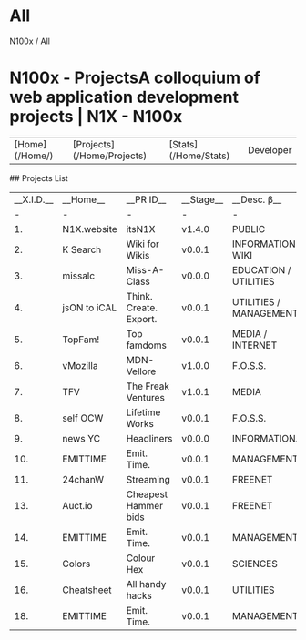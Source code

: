 # All
N100x /  All
# N100x - ProjectsA colloquium of web application development projects | N1X - N100x
<table> <tr>     <td>     [Home](/Home/)     </td>     <td>     [Projects](/Home/Projects)     </td>          <td>     [Stats](/Home/Stats)     </td>      <td>     Developer     </td></tr> </table> ## Projects List <table>  <tr>     <td>     __X.I.D.__     </td>     <td>     __Home__     </td>     <td>     __PR ID__     </td>          <td>     __Stage__     </td>      <td>     __Desc. β__     </td> </tr>     <tr>     <td>-     </td>     <td>-     </td>     <td>-      </td>          <td>-     </td>      <td>-     </td></tr>           <tr>     <td>1.</td>     <td>N1X.website</td>     <td>itsN1X</td>          <td>v1.4.0</td>      <td>PUBLIC</td></tr> <tr>     <td>2.</td>      <td>K Search</td>      <td>Wiki for Wikis</td>      <td>v0.0.1</td>       <td>INFORMATION / WIKI</td> </tr>     <tr>     <td>3.</td>      <td>missalc</td>      <td>Miss-A-Class</td>      <td>v0.0.0</td>     <td>EDUCATION / UTILITIES</td> </tr><tr>     <td>4.</td>     <td>jsON to iCAL</td>     <td>Think. Create. Export.</td>          <td>v0.0.1</td>      <td>UTILITIES / MANAGEMENT</td></tr> <tr>     <td>5.</td>      <td>TopFam!</td>      <td>Top famdoms</td>      <td>v0.0.1</td>       <td>MEDIA / INTERNET</td> </tr>     <tr>     <td>6.</td>      <td>vMozilla</td>      <td>MDN-Vellore</td>      <td>v1.0.0</td>     <td>F.O.S.S.</td> </tr><tr>     <td>7.</td>      <td>TFV</td>      <td>The Freak Ventures</td>      <td>v1.0.1</td>       <td>MEDIA</td> </tr> <tr>     <td>8.</td>     <td>self OCW</td>     <td>Lifetime Works</td>          <td>v0.0.1</td>      <td>F.O.S.S.</td></tr>      <tr>     <td>9.</td>      <td>news YC</td>      <td>Headliners</td>      <td>v0.0.0</td>     <td>INFORMATIONAL</td> </tr><tr>     <td>10.</td>     <td>EMITTIME</td>     <td>Emit. Time.</td>          <td>v0.0.1</td>      <td>MANAGEMENT</td></tr>  <tr>     <td>11.</td>     <td>24chanW</td>     <td>Streaming</td>          <td>v0.0.1</td>      <td>FREENET</td></tr>  <tr>     <td>13.</td>     <td>Auct.io</td>     <td>Cheapest Hammer bids</td>          <td>v0.0.1</td>      <td>FREENET</td></tr>
<tr> <td>14.</td> <td>EMITTIME</td> <td>Emit. Time.</td> <td>v0.0.1</td> <td>MANAGEMENT</td>
</tr><tr> <td>15.</td> <td>Colors</td> <td>Colour Hex</td> <td>v0.0.1</td> <td>SCIENCES</td></tr>
<tr> <td>16.</td> <td>Cheatsheet</td> <td>All handy hacks</td> <td>v0.0.1</td> <td>UTILITIES</td></tr>
 <tr> <td>18.</td> <td>EMITTIME</td> <td>Emit. Time.</td> <td>v0.0.1</td> <td>MANAGEMENT</td></tr>
</table>
